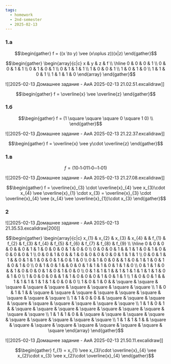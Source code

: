 ```yaml
---
tags:
  - homework
  - 2nd-semester
  - 2025-02-13
---
```

### 1.a

$$\begin{gather}
f = ((x \to y) \vee (x\oplus z))(x|z)
\end{gather}$$

$$\begin{gather}
\begin{array}{c|c}
x & y & z & f \\
\hline 0 & 0 & 0 & 1 \\
0 & 0 & 1 & 1 \\
0 & 1 & 0 & 1 \\
0 & 1 & 1 & 1 \\
1 & 0 & 0 & 1 \\
1 & 0 & 1 & 0 \\
1 & 1 & 0 & 1 \\
1 & 1 & 1 & 0
\end{array}
\end{gather}$$

![[2025-02-13 Домашнее задание - АиА 2025-02-13 21.02.51.excalidraw]]

$$\begin{gather}
f = \overline{x} \vee \overline{z}
\end{gather}$$

### 1.б

$$\begin{gather}
f = (1 \square \square \square 0 \square 1 0) \\
\end{gather}$$

![[2025-02-13 Домашнее задание - АиА 2025-02-13 21.22.37.excalidraw]]

$$\begin{gather}
f = \overline{x} \vee y\cdot \overline{z}
\end{gather}$$

### 1.в

$$f = (1 0 \square 1 \square 0 1 1 \square 0 \square \square 1 \square 0 1)$$

![[2025-02-13 Домашнее задание - АиА 2025-02-13 21.27.08.excalidraw]]

$$\begin{gather}
f = \overline{x}_{3} \cdot \overline{x}_{4} \vee x_{3}\cdot x_{4} \vee \overline{x}_{1} \cdot x_{3} = \overline{x}_{3} \cdot \overline{x}_{4} \vee (x_{4} \vee \overline{x}_{1})\cdot x_{3}
\end{gather}$$

### 2

![[2025-02-13 Домашнее задание - АиА 2025-02-13 21.35.53.excalidraw|200]]

$$\begin{gather}
\begin{array}{c|c}
x_{1} & x_{2} & x_{3} & x_{4} & & f_{1} & f_{2} & f_{3} & f_{4} & f_{5} & f_{6} & f_{7} & f_{8} & f_{9} \\
\hline 0 & 0 & 0 & 0 &  & 0 & 1 & 1 & 0 & 0 & 0 & 1 & 0 & 0 \\
0 & 0 & 0 & 1 &  & 1 & 1 & 0 & 1 & 0 & 0 & 0 & 0 & 1 \\
0 & 0 & 1 & 0 &  & 1 & 0 & 0 & 0 & 0 & 0 & 1 & 1 & 1 \\
0 & 0 & 1 & 1 &  & 0 & 1 & 1 & 0 & 0 & 1 & 0 & 1 & 0 \\
0 & 1 & 0 & 0 &  & 1 & 0 & 1 & 1 & 0 & 1 & 0 & 1 & 0 \\
0 & 1 & 0 & 1 &  & 0 & 0 & 1 & 1 & 1 & 0 & 1 & 1 & 0 \\
0 & 1 & 1 & 0 &  & 1 & 0 & 0 & 0 & 1 & 0 & 1 & 0 & 0 \\
0 & 1 & 1 & 1 &  & 1 & 1 & 1 & 1 & 1 & 1 & 0 & 1 & 0 \\
1 & 0 & 0 & 0 &  & 1 & 1 & 0 & 0 & 0 & 1 & 0 & 1 & 1 \\
1 & 0 & 0 & 1 &  & 1 & 1 & 1 & 1 & 1 & 1 & 0 & 0 & 0 \\
1 & 0 & 1 & 0 &  & \square & \square & \square & \square & \square & \square & \square & \square & \square \\
1 & 0 & 1 & 1 &  & \square & \square & \square & \square & \square & \square & \square & \square & \square \\
1 & 1 & 0 & 0 &  & \square & \square & \square & \square & \square & \square & \square & \square & \square \\
1 & 1 & 0 & 1 &  & \square & \square & \square & \square & \square & \square & \square & \square & \square \\
1 & 1 & 1 & 0 &  & \square & \square & \square & \square & \square & \square & \square & \square & \square \\
1 & 1 & 1 & 1 &  & \square & \square & \square & \square & \square & \square & \square & \square & \square 
\end{array}
\end{gather}$$

![[2025-02-13 Домашнее задание - АиА 2025-02-13 21.50.11.excalidraw]]

$$\begin{gather}
f_{1} = x_{1} \vee x_{3}\cdot \overline{x}_{4} \vee x_{2}\cdot x_{3} \vee x_{2}\cdot \overline{x}_{4}
\end{gather}$$